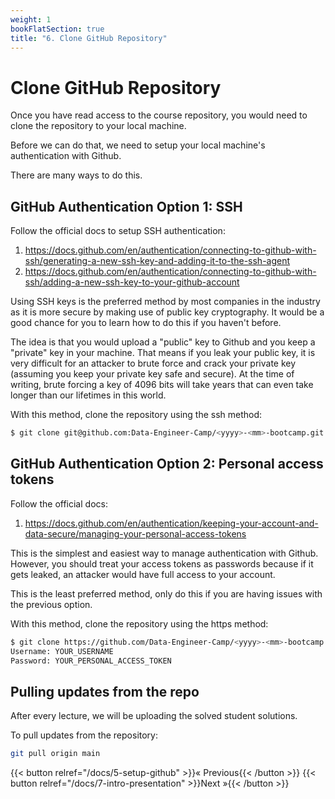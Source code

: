 ```yaml
---
weight: 1
bookFlatSection: true
title: "6. Clone GitHub Repository"
---
```


# Clone GitHub Repository

Once you have read access to the course repository, you would need to clone the repository to your local machine.

Before we can do that, we need to setup your local machine's authentication with Github.

There are many ways to do this.

## GitHub Authentication Option 1: SSH

Follow the official docs to setup SSH authentication:

1. https://docs.github.com/en/authentication/connecting-to-github-with-ssh/generating-a-new-ssh-key-and-adding-it-to-the-ssh-agent
2. https://docs.github.com/en/authentication/connecting-to-github-with-ssh/adding-a-new-ssh-key-to-your-github-account

Using SSH keys is the preferred method by most companies in the industry as it is more secure by making use of public key cryptography. It would be a good chance for you to learn how to do this if you haven't before.

The idea is that you would upload a "public" key to Github and you keep a "private" key in your machine. That means if you leak your public key, it is very difficult for an attacker to brute force and crack your private key (assuming you keep your private key safe and secure). At the time of writing, brute forcing a key of 4096 bits will take years that can even take longer than our lifetimes in this world.

With this method, clone the repository using the ssh method:

```sh
$ git clone git@github.com:Data-Engineer-Camp/<yyyy>-<mm>-bootcamp.git
```

## GitHub Authentication Option 2: Personal access tokens

Follow the official docs:

1. https://docs.github.com/en/authentication/keeping-your-account-and-data-secure/managing-your-personal-access-tokens

This is the simplest and easiest way to manage authentication with Github. However, you should treat your access tokens as passwords because if it gets leaked, an attacker would have full access to your account.

This is the least preferred method, only do this if you are having issues with the previous option.

With this method, clone the repository using the https method:

```sh
$ git clone https://github.com/Data-Engineer-Camp/<yyyy>-<mm>-bootcamp.git
Username: YOUR_USERNAME
Password: YOUR_PERSONAL_ACCESS_TOKEN
```

## Pulling updates from the repo

After every lecture, we will be uploading the solved student solutions.

To pull updates from the repository:

```sh
git pull origin main
```

{{< button relref="/docs/5-setup-github" >}}&laquo; Previous{{< /button >}} {{< button relref="/docs/7-intro-presentation" >}}Next &raquo;{{< /button >}}
